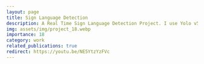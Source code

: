 ```yaml
---
layout: page
title: Sign Language Detection
description: A Real Time Sign Language Detection Project. I use Yolo v5 with Pytorch framework to train this model. This model can predict ASL in real Time
img: assets/img/project_18.webp
importance: 18
category: work
related_publications: true
redirect: https://youtu.be/NE5YtzYzFVc
---
```

